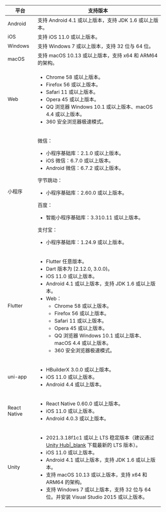 | 平台 | 支持版本 |
|-----|-----|
| Android | 支持 Android 4.1 或以上版本，支持 JDK 1.6 或以上版本。 |
| iOS | 支持 iOS 11.0 或以上版本。 |
| Windows | 支持 Windows 7 或以上版本，支持 32 位与 64 位。 |
| macOS | 支持 macOS 10.13 或以上版本，支持 x64 和 ARM64 的架构。 |
| Web | <ul><li>Chrome 58 或以上版本。</li><li>Firefox 56 或以上版本。</li><li>Safari 11 或以上版本。</li><li>Opera 45 或以上版本。</li><li>QQ 浏览器 Windows 10.1 或以上版本、macOS 4.4 或以上版本。</li><li>360 安全浏览器极速模式。</li></ul>  |
| 小程序 | <p>微信：<ul><li>小程序基础库：2.1.0 或以上版本。</li><li>iOS 微信：6.7.0  或以上版本。</li><li>Android 微信：6.7.2 或以上版本。</li></ul></p><p>字节跳动：<ul><li>小程序基础库：2.60.0 或以上版本。</li></ul></p><p>百度：<ul><li>智能小程序基础库：3.310.11 或以上版本。</li></ul></p><p>支付宝：<ul><li>小程序基础库：1.24.9 或以上版本。</li></ul></p> |
| Flutter | <ul><li>Flutter 任意版本。</li><li>Dart 版本为 [2.12.0, 3.0.0)。</li><li>iOS 11.0 或以上版本。</li><li>Android 4.1 或以上版本，支持 JDK 1.6 或以上版本。</li><li>Web：<ul><li>Chrome 58 或以上版本。</li><li>Firefox 56 或以上版本。</li><li>Safari 11 或以上版本。</li><li>Opera 45 或以上版本。</li><li>QQ 浏览器 Windows 10.1 或以上版本、macOS 4.4 或以上版本。</li><li>360 安全浏览器极速模式。</li></ul>  |
| uni-app | <ul><li>HBuilderX 3.0.0 或以上版本。</li><li>iOS 11.0 或以上版本。</li><li>Android 4.4 或以上版本。</li>  |
| React Native | <ul><li>React Native 0.60.0 或以上版本。</li><li>iOS 11.0 或以上版本。</li><li>Android 4.0.3 或以上版本。</li>  |
| Unity | <ul><li>2021.3.18f1c1 或以上 LTS 稳定版本（建议通过 [Unity Hub\|_blank](https://unity.cn/releases/lts/2021) 下载最新的 LTS 版本）。</li><li>iOS 11.0 或以上版本。</li><li>Android 4.1 或以上版本，支持 JDK 1.6 或以上版本。</li><li>支持 macOS 10.13 或以上版本，支持 x64 和 ARM64 的架构。</li><li>支持 Windows 7 或以上版本，支持 32 位与 64 位。并安装 Visual Studio 2015 或以上版本。  |


































